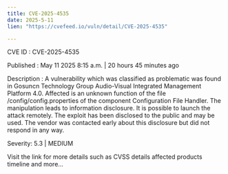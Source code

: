 ```yaml
---
title: CVE-2025-4535
date: 2025-5-11
lien: "https://cvefeed.io/vuln/detail/CVE-2025-4535"

---
```


CVE ID : CVE-2025-4535

Published :  May 11
2025
8:15 a.m. | 20 hours
45 minutes ago

Description : A vulnerability
which was classified as problematic
was found in Gosuncn Technology Group Audio-Visual Integrated Management Platform 4.0. Affected is an unknown function of the file /config/config.properties of the component Configuration File Handler. The manipulation leads to information disclosure. It is possible to launch the attack remotely. The exploit has been disclosed to the public and may be used. The vendor was contacted early about this disclosure but did not respond in any way.

Severity: 5.3 | MEDIUM

Visit the link for more details
such as CVSS details
affected products
timeline
and more...
